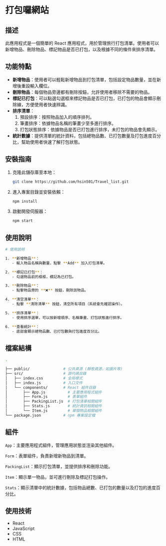 # 打包囉網站

## 描述

此應用程式是一個簡單的 React 應用程式，用於管理旅行打包清單。使用者可以新增物品、刪除物品、標記物品是否已打包，以及根據不同的條件來排序清單。

## 功能特點

- **新增物品**：使用者可以輕鬆新增物品到打包清單，包括設定物品數量，並在新增後重設輸入欄位。
- **刪除物品**：每個物品旁邊都有刪除按鈕，允許使用者移除不需要的物品。
- **標記已打包**：可以點選勾選框來標記物品是否已打包，已打包的物品會顯示刪除線，方便使用者快速辨識。
- **排序清單**：
  1. 預設排序：按照物品加入的順序排列。
  2. 筆畫排序：依據物品名稱的筆畫少至多進行排序。
  3. 打包狀態排序：依據物品是否已打包進行排序，未打包的物品會先顯示。
- **統計數據**：提供清單的統計資料，包括總物品數、已打包數量及打包進度百分比，幫助使用者快速了解打包狀態。

## 安裝指南

1. 克隆此儲存庫至本地：
   ```bash
   git clone https://github.com/hsin501/Travel_list.git
   ```
2. 進入專案目錄並安裝依賴：
   ```bash
   npm install
   ```
3. 啟動開發伺服器：
   ```bash
   npm start
   ```

## 使用說明

```bash
# 使用說明

1. **新增物品**：
   - 輸入物品名稱與數量，點擊 **Add** 加入打包清單。

2. **標記已打包**：
   - 勾選物品前的框框，標記為已打包。

3. **刪除物品**：
   - 點擊物品旁的 **❌** 按鈕，刪除該物品。

4. **清空清單**：
   - 點擊 **清除清單** 按鈕，清空所有項目（系統會先確認操作）。

5. **排序清單**：
   - 使用排序選單，可以按新增順序、名稱筆畫、打包狀態進行排序。

6. **查看統計**：
   - 底部會顯示總物品數、已打包數與打包進度百分比。
```

## 檔案結構

```bash
.

├── public/               # 公共資源 (靜態資源，如圖片等)
├── src/                  # 源代碼目錄
│   ├── index.css         # 全局樣式
│   ├── index.js          # 入口文件
│   └── components/       # React 組件目錄
│       ├── App.js          # 主要應用程式組件
│       ├── Form.js         # 表單組件
│       ├── PackingList.js  # 打包清單相關組件
│       ├── Stats.js        # 統計資訊相關組件
│       └── Item.js         # 單個物品相關組件
└── package.json          # npm 專案設定檔

```

## 組件

`App`：主要應用程式組件，管理應用狀態並渲染其他組件。

`Form`：表單組件，負責新增新物品到清單。

`PackingList`：顯示打包清單，並提供排序和刪除功能。

`Item`：顯示單一物品，並可進行刪除及標記打包操作。

`Stats`：顯示清單中的統計數據，包括物品總數、已打包的數量以及打包的進度百分比。

## 使用技術

- React
- JavaScript
- CSS
- HTML
